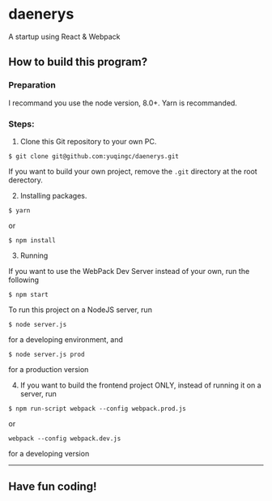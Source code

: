 # daenerys

A startup using React & Webpack

## How to build this program?

### Preparation

I recommand you use the node version, 8.0+. Yarn is recommanded.

### Steps:

1. Clone this Git repository to your own PC.

```
$ git clone git@github.com:yuqingc/daenerys.git
```

If you want to build your own project, remove the `.git` directory at the root derectory.

2. Installing packages.

```
$ yarn
```

or

```
$ npm install
```

3. Running

If you want to use the WebPack Dev Server instead of your own, run the following

```
$ npm start
```

To run this project on a NodeJS server, run

```
$ node server.js
```
for a developing environment, and

```
$ node server.js prod
```

for a production version


4. If you want to build the frontend project ONLY, instead of running it on a server, run
```
$ npm run-script webpack --config webpack.prod.js
```

or

```
webpack --config webpack.dev.js 
```
for a developing version

---

## Have fun coding!
